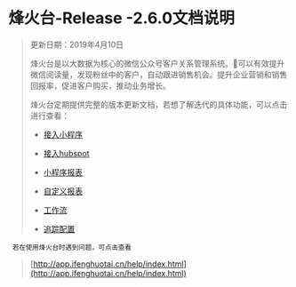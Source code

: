 # 烽火台-Release -2.6.0文档说明

> 更新日期：2019年4月10日
>
> 烽火台是以大数据为核心的微信公众号客户关系管理系统。可以有效提升微信阅读量，发现粉丝中的客户，自动跟进销售机会。提升企业营销和销售回报率，促进客户购买，推动业务增长。
>
> 烽火台定期提供完整的版本更新文档，若想了解迭代的具体功能，可以点击进行查看：
>
> * [接入小程序](/xiao-cheng-xu-jie-ru/21jie-ru-xiao-cheng-xu.md)
>
> * [接入hubspot](/hubspotjie-ru/jie-ru-hubspot.md)
>
> * [小程序报表](/yi-biao-pan/41yi-biao-pan.md)
>
> * [自定义报表](/yi-biao-pan/42zi-ding-yi-bao-biao.md)
>
> * [工作流](/chang-jing-ying-yong/51gong-zuo-liu.md)
>
> * [追踪配置](/zhui-zong-guan-li/61zhui-zong-pei-zhi.md)

```
 若在使用烽火台时遇到问题，可点击查看
```

> [http://app.ifenghuotai.cn/help/index.html](http://app.ifenghuotai.cn/help/index.html)



